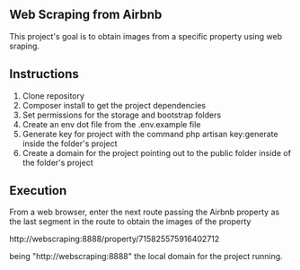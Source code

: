 

## Web Scraping from Airbnb

This project's goal is to obtain images from a specific property using web sraping.


## Instructions

1. Clone repository
2. Composer install to get the project dependencies
3. Set permissions for the storage and bootstrap folders
4. Create an env dot file from the .env.example file
5. Generate key for project with the command php artisan key:generate inside the folder's project
6. Create a domain for the project pointing out to the public folder inside of the folder's project


## Execution

From a web browser, enter the next route passing the Airbnb property as the last segment in the route to obtain the images of the property

http://webscraping:8888/property/715825575916402712

being "http://webscraping:8888" the local domain for the project running.







